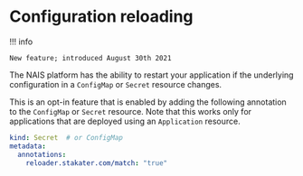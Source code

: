 # Configuration reloading

!!! info
    
    New feature; introduced August 30th 2021

The NAIS platform has the ability to restart your application if the underlying configuration in a `ConfigMap` or `Secret` resource changes.

This is an opt-in feature that is enabled by adding the following annotation to the `ConfigMap` or `Secret` resource.
Note that this works only for applications that are deployed using an `Application` resource.

``` yaml
kind: Secret  # or ConfigMap
metadata:
  annotations:
    reloader.stakater.com/match: "true"
```

